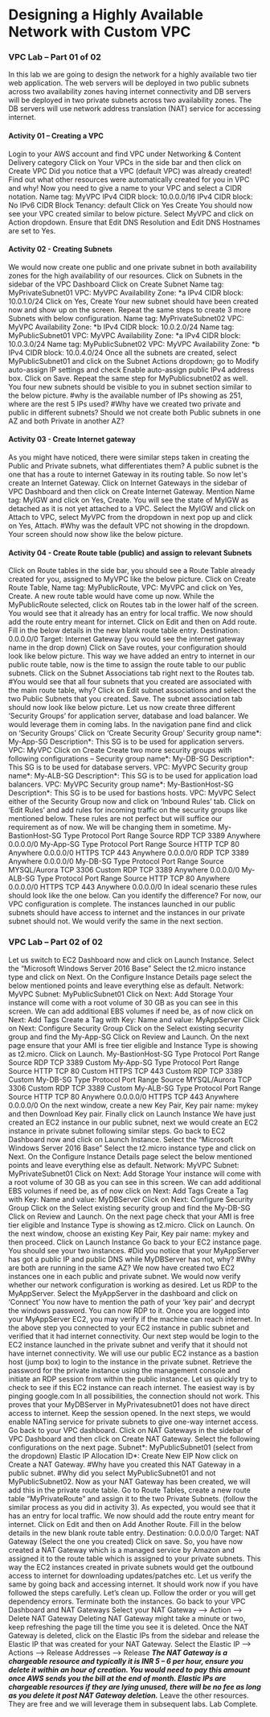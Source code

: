 # Designing a Highly Available Network with Custom VPC

### VPC Lab – Part 01 of 02

In this lab we are going to design the network for a highly available two tier web application. The web servers will be deployed in two public subnets across two availability zones having internet connectivity and DB servers will be deployed in two private subnets across two availability zones. The DB servers will use network address translation (NAT) service for accessing internet.

#### Activity 01 – Creating a VPC
Login to your AWS account and find VPC under Networking & Content Delivery category
Click on Your VPCs in the side bar and then click on Create VPC
Did you notice that a VPC (default VPC) was already created! Find out what other resources were
automatically created for you in VPC and why!
Now you need to give a name to your VPC and select a CIDR notation.
Name tag: MyVPC
IPv4 CIDR block: 10.0.0.0/16
IPv4 CIDR block: No IPv6 CIDR Block
Tenancy: default
Click on Yes Create
You should now see your VPC created similar to below picture.
Select MyVPC and click on Action dropdown. Ensure that Edit DNS Resolution and Edit DNS Hostnames
are set to Yes.
#### Activity 02 - Creating Subnets
We would now create one public and one private subnet in both availability zones for the high
availability of our resources.
Click on Subnets in the sidebar of the VPC Dashboard
Click on Create Subnet
Name tag: MyPrivateSubnet01
VPC: MyVPC
Availability Zone: *a
IPv4 CIDR block: 10.0.1.0/24
Click on Yes, Create
Your new subnet should have been created now and show up on the screen. Repeat the same steps to
create 3 more Subnets with below configuration.
Name tag: MyPrivateSubnet02
VPC: MyVPC
Availability Zone: *b
IPv4 CIDR block: 10.0.2.0/24
Name tag: MyPublicSubnet01
VPC: MyVPC
Availability Zone: *a
IPv4 CIDR block: 10.0.3.0/24
Name tag: MyPublicSubnet02
VPC: MyVPC
Availability Zone: *b
IPv4 CIDR block: 10.0.4.0/24
Once all the subnets are created, select MyPublicSubnet01 and click on the Subnet Actions dropdown;
go to Modify auto-assign IP settings and check Enable auto-assign public IPv4 address box. Click on Save.
Repeat the same step for MyPublicsubnet02 as well.
You four new subnets should be visible to you in subnet section similar to the below picture.
#why is the available number of IPs showing as 251, where are the rest 5 IPs used?
#Why have we created two private and public in different subnets? Should we not create both Public
subnets in one AZ and both Private in another AZ?

#### Activity 03 - Create Internet gateway
As you might have noticed, there were similar steps taken in creating the Public and Private subnets,
what differentiates them?
A public subnet is the one that has a route to internet Gateway in its routing table. So now let's create
an Internet Gateway.
Click on Internet Gateways in the sidebar of VPC Dashboard and then click on Create Internet Gateway.
Mention Name tag: MyIGW and click on Yes, Create.
You will see the state of MyIGW as detached as it is not yet attached to a VPC.
Select the MyIGW and click on Attach to VPC, select MyVPC from the dropdown in next pop up and click
on Yes, Attach.
#Why was the default VPC not showing in the dropdown.
Your screen should now show like the below picture.

#### Activity 04 - Create Route table (public) and assign to relevant Subnets
Click on Route tables in the side bar, you should see a Route Table already created for you, assigned to
MyVPC like the below picture.
Click on Create Route Table, Name tag: MyPublicRoute, VPC: MyVPC and click on Yes, Create. A new
route table would have come up now. 
While the MyPublicRoute selected, click on Routes tab in the lower half of the screen. You would see
that it already has an entry for local traffic. We now should add the route entry meant for internet.
Click on Edit and then on Add route. Fill in the below details in the new blank route table entry.
Destination: 0.0.0.0/0
Target: Internet Gateway (you would see the internet gateway name in the drop down)
Click on Save routes, your configuration should look like below picture.
This way we have added an entry to internet in our public route table, now is the time to assign the
route table to our public subnets.
Click on the Subnet Associations tab right next to the Routes tab.
#You would see that all four subnets that you created are associated with the main route table, why?
Click on Edit subnet associations and select the two Public Subnets that you created. Save.
The subnet association tab should now look like below picture.
Let us now create three different ‘Security Groups’ for application server, database and load balancer.
We would leverage them in coming labs.
In the navigation pane find and click on ‘Security Groups’
Click on ‘Create Security Group’
Security group name*: My-App-SG
Description*: This SG is to be used for application servers.
VPC: MyVPC
Click on Create
Create two more security groups with following configurations –
Security group name*: My-DB-SG
Description*: This SG is to be used for database servers.
VPC: MyVPC
Security group name*: My-ALB-SG
Description*: This SG is to be used for application load balancers.
VPC: MyVPC
Security group name*: My-BastionHost-SG
Description*: This SG is to be used for bastions hosts.
VPC: MyVPC
Select either of the Security Group now and click on ‘Inbound Rules’ tab.
Click on ‘Edit Rules’ and add rules for incoming traffic on the security groups like mentioned below.
These rules are not perfect but will suffice our requirement as of now. We will be changing them in
sometime.
My-BastionHost-SG
Type Protocol Port Range Source
RDP TCP 3389 Anywhere 0.0.0.0/0
My-App-SG
Type Protocol Port Range Source
HTTP TCP 80 Anywhere 0.0.0.0/0
HTTPS TCP 443 Anywhere 0.0.0.0/0
RDP TCP 3389 Anywhere 0.0.0.0/0
My-DB-SG
Type Protocol Port Range Source
MYSQL/Aurora TCP 3306 Custom <My-App-SG>
RDP TCP 3389 Anywhere 0.0.0.0/0
My-ALB-SG
Type Protocol Port Range Source
HTTP TCP 80 Anywhere 0.0.0.0/0
HTTPS TCP 443 Anywhere 0.0.0.0/0
In ideal scenario these rules should look like the one below. Can you identify the difference?
For now, our VPC configuration is complete. The instances launched in our public subnets should have
access to internet and the instances in our private subnet should not. We would verify the same in the
next section.
  
### VPC Lab – Part 02 of 02

Let us switch to EC2 Dashboard now and click on Launch Instance.
Select the “Microsoft Windows Server 2016 Base”
Select the t2.micro instance type and click on Next.
On the Configure Instance Details page select the below mentioned points and leave everything else as
default.
Network: MyVPC
Subnet: MyPublicSubnet01
Click on Next: Add Storage
Your instance will come with a root volume of 30 GB as you can see in this screen. We can add
additional EBS volumes if need be, as of now click on Next: Add Tags
Create a Tag with Key: Name and value: MyAppServer
Click on Next: Configure Security Group
Click on the Select existing security group and find the My-App-SG
Click on Review and Launch.
On the next page ensure that your AMI is free tier eligible and Instance Type is showing as t2.micro.
Click on Launch.
My-BastionHost-SG
Type Protocol Port Range Source
RDP TCP 3389 Custom <Your Corporate whitelisted IPs>
My-App-SG
Type Protocol Port Range Source
HTTP TCP 80 Custom <My-ALB-SG>
HTTPS TCP 443 Custom <My-ALB-SG>
RDP TCP 3389 Custom <My-BastionHost-SG>
My-DB-SG
Type Protocol Port Range Source
MYSQL/Aurora TCP 3306 Custom <My-App-SG>
RDP TCP 3389 Custom <My-BastionHost-SG>
My-ALB-SG
Type Protocol Port Range Source
HTTP TCP 80 Anywhere 0.0.0.0/0
HTTPS TCP 443 Anywhere 0.0.0.0/0
On the next window, create a new Key Pair, Key pair name: mykey and then Download Key pair.
Finally click on Launch Instance
We have just created an EC2 instance in our public subnet, next we would create an EC2 instance in
private subnet following similar steps.
Go back to EC2 Dashboard now and click on Launch Instance.
Select the “Microsoft Windows Server 2016 Base”
Select the t2.micro instance type and click on Next.
On the Configure Instance Details page select the below mentioned points and leave everything else as
default.
Network: MyVPC
Subnet: MyPrivateSubnet01
Click on Next: Add Storage
Your instance will come with a root volume of 30 GB as you can see in this screen. We can add
additional EBS volumes if need be, as of now click on Next: Add Tags
Create a Tag with Key: Name and value: MyDBServer
Click on Next: Configure Security Group
Click on the Select existing security group and find the My-DB-SG
Click on Review and Launch.
On the next page check that your AMI is free tier eligible and Instance Type is showing as t2.micro.
Click on Launch.
On the next window, choose an existing Key Pair, Key pair name: mykey and then proceed.
Click on Launch Instance
Go back to your EC2 instance page. You should see your two instances.
#Did you notice that your MyAppServer has got a public IP and public DNS while MyDBServer has not,
why?
#Why are both are running in the same AZ?
We now have created two EC2 instances one in each public and private subnet. We would now verify
whether our network configuration is working as desired.
Let us RDP to the MyAppServer.
Select the MyAppServer in the dashboard and click on ‘Connect’
You now have to mention the path of your ‘key pair’ and decrypt the windows password.
You can now RDP to it.
Once you are logged into your MyAppServer EC2, you may verify if the machine can reach internet.
In the above step you connected to your EC2 instance in public subnet and verified that it had internet
connectivity. Our next step would be login to the EC2 instance launched in the private subnet and verify
that it should not have internet connectivity.
We will use our public EC2 instance as a bastion host (jump box) to login to the instance in the private
subnet.
Retrieve the password for the private instance using the management console and initiate an RDP
session from within the public instance.
Let us quickly try to check to see if this EC2 instance can reach internet. The easiest way is by pinging
google.com
In all possibilities, the connection should not work. This proves that your MyDBServer in
MyPrivatesubnet01 does not have direct access to internet. Keep the session opened. In the next steps,
we would enable NATing service for private subnets to give one-way internet access.
Go back to your VPC dashboard.
Click on NAT Gateways in the sidebar of VPC Dashboard and then click on Create NAT Gateway.
Select the following configurations on the next page.
Subnet*: MyPublicSubnet01 (select from the dropdown)
Elastic IP Allocation ID*: Create New EIP
Now click on Create a NAT Gateway.
#Why have you created this NAT Gateway in a public subnet.
#Why did you select MyPublicSubnet01 and not MyPublicSubnet02.
Now as your NAT Gateway has been created, we will add this in the private route table.
Go to Route Tables, create a new route table “MyPrivateRoute” and assign it to the two Private Subnets.
(follow the similar process as you did in activity 3).
As expected, you would see that it has an entry for local traffic. We now should add the route entry
meant for internet.
Click on Edit and then on Add Another Route. Fill in the below details in the new blank route table entry.
Destination: 0.0.0.0/0
Target: NAT Gateway (Select the one you created)
Click on save.
So, you have now created a NAT Gateway which is a managed service by Amazon and assigned it to the
route table which is assigned to your private subnets. This way the EC2 instances created in private
subnets would get the outbound access to internet for downloading updates/patches etc.
Let us verify the same by going back and accessing internet.
It should work now if you have followed the steps carefully.
Let’s clean up. Follow the order or you will get dependency errors.
Terminate both the instances.
Go back to your VPC Dashboard and NAT Gateways
Select your NAT Gateway --> Action --> Delete NAT Gateway
Deleting NAT Gateway might take a minute or two, keep refreshing the page till the time you see it is
deleted.
Once the NAT Gateway is deleted, click on the Elastic IPs from the sidebar and release the Elastic IP that
was created for your NAT Gateway.
Select the Elastic IP --> Actions --> Release Addresses --> Release
***The NAT Gateway is a chargeable resource and typically it is INR 5 – 6 per hour, ensure you delete it
within an hour of creation. You would need to pay this amount once AWS sends you the bill at the end
of month. Elastic IPs are chargeable resources if they are lying unused, there will be no fee as long as
you delete it post NAT Gateway deletion.***
Leave the other resources. They are free and we will leverage them in subsequent labs.
Lab Complete.
